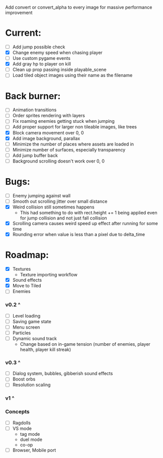Add convert or convert_alpha to every image for massive performance improvement

# Current:

- [ ] Add jump possible check
- [x] Change enemy speed when chasing player
- [ ] Use custom pygame events
- [x] Add gray hp to player on kill
- [ ] Clean up prop passing inside playable_scene
- [ ] Load tiled object images using their name as the filename

# Back burner:

- [ ] Animation transitions
- [ ] Order sprites rendering with layers
- [ ] Fix roaming enemies getting stuck when jumping
- [ ] Add proper support for larger non tileable images, like trees
- [x] Block camera movement over 0, 0
- [x] Add image background, parallax
- [ ] Minimize the number of places where assets are loaded in
- [ ] Minimize number of surfaces, especially transparency
- [ ] Add jump buffer back
- [ ] Background scrolling doesn't work over 0, 0

# Bugs:

- [ ] Enemy jumping against wall
- [ ] Smooth out scrolling jitter over small distance
- [x] Weird collision still sometimes happens
  - This had something to do with rect.height += 1 being applied even for jump collision and not just fall collision
- [x] Scrolling camera causes weird speed up effect after running for some time
- [x] Rounding error when value is less than a pixel due to delta_time

# Roadmap:

- [x] Textures
  - Texture importing workflow
- [x] Sound effects
- [x] Move to Tiled
- [ ] Enemies

### v0.2 ^

- [ ] Level loading
- [ ] Saving game state
- [ ] Menu screen
- [ ] Particles
- [ ] Dynamic sound track
  - Change based on in-game tension (number of enemies, player health, player kill streak)

### v0.3 ^

- [ ] Dialog system, bubbles, gibberish sound effects
- [ ] Boost orbs
- [ ] Resolution scaling

### v1 ^

### Concepts

- [ ] Ragdolls
- [ ] VS mode
  - tag mode
  - duel mode
  - co-op
- [ ] Browser, Mobile port
